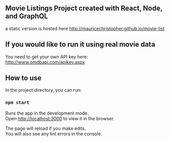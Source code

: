 ## Movie Listings Project created with React, Node, and GraphQL

a static version is hosted here
http://mauricechristopher.github.io/movie-list

## If you would like to run it using real movie data 
You need to get your own API key here: http://www.omdbapi.com/apikey.aspx

## How to use

In the project directory, you can run:

### `npm start`

Runs the app in the development mode.<br>
Open [http://localhost:3000](http://localhost:3000) to view it in the browser.

The page will reload if you make edits.<br>
You will also see any lint errors in the console.
